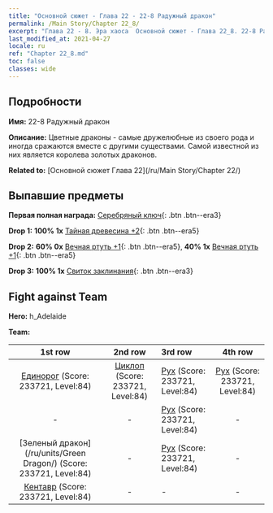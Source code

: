 ```yaml
---
title: "Основной сюжет - Глава 22 - 22-8 Радужный дракон"
permalink: /Main Story/Chapter 22_8/
excerpt: "Глава 22 - 8. Эра хаоса  Основной сюжет - Глава 22_8. 22-8 Радужный дракон"
last_modified_at: 2021-04-27
locale: ru
ref: "Chapter 22_8.md"
toc: false
classes: wide
---
```


## Подробности

 **Имя:** 22-8 Радужный дракон

 **Описание:** Цветные драконы - самые дружелюбные из своего рода и иногда сражаются вместе с другими существами. Самой известной из них является королева золотых драконов.

 **Related to:** [Основной сюжет Глава 22](/ru/Main Story/Chapter 22/)

## Выпавшие предметы

 **Первая полная награда:** [Серебряный ключ](/ItemsRU/con_693/){: .btn .btn--era3}

 **Drop 1:** **100% 1x** [Тайная древесина +2](/ItemsRU/mat_76/){: .btn .btn--era5}

 **Drop 2:** **60% 0x** [Вечная ртуть +1](/ItemsRU/mat_70/){: .btn .btn--era5}, **40% 1x** [Вечная ртуть +1](/ItemsRU/mat_70/){: .btn .btn--era5}

 **Drop 3:** **100% 1x** [Свиток заклинания](/ItemsRU/con_694/){: .btn .btn--era3}


## Fight against Team
 **Hero:** h_Adelaide

 **Team:**


  | 1st row | 2nd row | 3rd row | 4th row |
  |:----:|:----:|:----|:----:|
  | [Единорог](/ru/units/Unicorn/) (Score: 233721, Level:84)  | [Циклоп](/ru/units/Cyclops/) (Score: 233721, Level:84)  | [Рух](/ru/units/Roc/) (Score: 233721, Level:84)  | [Рух](/ru/units/Roc/) (Score: 233721, Level:84)  |
  | - | - | [Рух](/ru/units/Roc/) (Score: 233721, Level:84)  | - |
  | [Зеленый дракон](/ru/units/Green Dragon/) (Score: 233721, Level:84)  | - | [Рух](/ru/units/Roc/) (Score: 233721, Level:84)  | - |
  | [Кентавр](/ru/units/Centaur/) (Score: 233721, Level:84)  | - | - | - |


